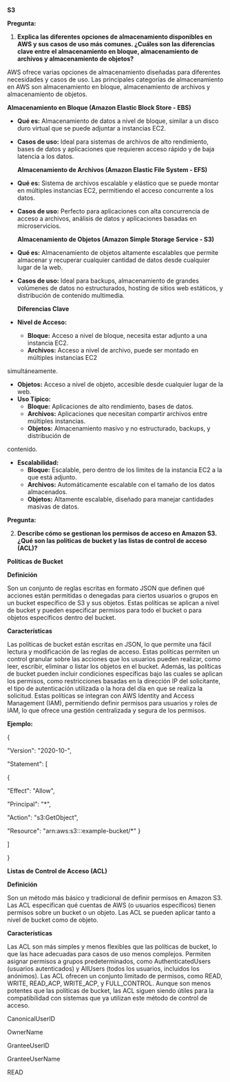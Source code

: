 ﻿**S3**

**Pregunta:**

1. **Explica las diferentes opciones de almacenamiento disponibles en AWS y sus casos de uso más comunes. ¿Cuáles son las diferencias clave entre el almacenamiento en bloque, almacenamiento de archivos y almacenamiento de objetos?**

AWS ofrece varias opciones de almacenamiento diseñadas para diferentes necesidades y casos de uso. Las principales categorías de almacenamiento en AWS son almacenamiento en bloque, almacenamiento de archivos y almacenamiento de objetos.

**Almacenamiento en Bloque (Amazon Elastic Block Store - EBS)**

- **Qué es:** Almacenamiento de datos a nivel de bloque, similar a un disco duro virtual que se puede adjuntar a instancias EC2.
- **Casos de uso:** Ideal para sistemas de archivos de alto rendimiento, bases de datos y aplicaciones que requieren acceso rápido y de baja latencia a los datos.

  **Almacenamiento de Archivos (Amazon Elastic File System - EFS)**

- **Qué es:** Sistema de archivos escalable y elástico que se puede montar en múltiples instancias EC2, permitiendo el acceso concurrente a los datos.
- **Casos de uso:** Perfecto para aplicaciones con alta concurrencia de acceso a archivos, análisis de datos y aplicaciones basadas en microservicios.

  **Almacenamiento de Objetos (Amazon Simple Storage Service - S3)**

- **Qué es:** Almacenamiento de objetos altamente escalables que permite almacenar y recuperar cualquier cantidad de datos desde cualquier lugar de la web.
- **Casos de uso:** Ideal para backups, almacenamiento de grandes volúmenes de datos no estructurados, hosting de sitios web estáticos, y distribución de contenido multimedia.

  **Diferencias Clave**

- **Nivel de Acceso:**
  - **Bloque:** Acceso a nivel de bloque, necesita estar adjunto a una instancia EC2.
  - **Archivos:** Acceso a nivel de archivo, puede ser montado en múltiples instancias EC2

simultáneamente.

- **Objetos:** Acceso a nivel de objeto, accesible desde cualquier lugar de la web.
- **Uso Típico:**
  - **Bloque:** Aplicaciones de alto rendimiento, bases de datos.
  - **Archivos:** Aplicaciones que necesitan compartir archivos entre múltiples instancias.
  - **Objetos:** Almacenamiento masivo y no estructurado, backups, y distribución de

contenido.

- **Escalabilidad:**
  - **Bloque:** Escalable, pero dentro de los límites de la instancia EC2 a la que está adjunto.
  - **Archivos:** Automáticamente escalable con el tamaño de los datos almacenados.
  - **Objetos:** Altamente escalable, diseñado para manejar cantidades masivas de datos.

**Pregunta:**

2. **Describe cómo se gestionan los permisos de acceso en Amazon S3. ¿Qué son las políticas de bucket y las listas de control de acceso (ACL)?**

**Políticas de Bucket**

**Definición**

Son un conjunto de reglas escritas en formato JSON que definen qué acciones están permitidas o denegadas para ciertos usuarios o grupos en un bucket específico de S3 y sus objetos. Estas políticas se aplican a nivel de bucket y pueden especificar permisos para todo el bucket o para objetos específicos dentro del bucket.

**Características**

Las políticas de bucket están escritas en JSON, lo que permite una fácil lectura y modificación de las reglas de acceso. Estas políticas permiten un control granular sobre las acciones que los usuarios pueden realizar, como leer, escribir, eliminar o listar los objetos en el bucket. Además, las políticas de bucket pueden incluir condiciones específicas bajo las cuales se aplican los permisos, como restricciones basadas en la dirección IP del solicitante, el tipo de autenticación utilizada o la hora del día en que se realiza la solicitud. Estas políticas se integran con AWS Identity and Access Management (IAM), permitiendo definir permisos para usuarios y roles de IAM, lo que ofrece una gestión centralizada y segura de los permisos.

**Ejemplo:**

{

"Version": "2020-10-",

"Statement": [

{

"Effect": "Allow",

"Principal": "\*",

"Action": "s3:GetObject",

"Resource": "arn:aws:s3:::example-bucket/\*" }

]

}

**Listas de Control de Acceso (ACL)**

**Definición**

Son un método más básico y tradicional de definir permisos en Amazon S3. Las ACL especifican qué cuentas de AWS (o usuarios específicos) tienen permisos sobre un bucket o un objeto. Las ACL se pueden aplicar tanto a nivel de bucket como de objeto.

**Características**

Las ACL son más simples y menos flexibles que las políticas de bucket, lo que las hace adecuadas para casos de uso menos complejos. Permiten asignar permisos a grupos predeterminados, como AuthenticatedUsers (usuarios autenticados) y AllUsers (todos los usuarios, incluidos los anónimos). Las ACL ofrecen un conjunto limitado de permisos, como READ, WRITE, READ\_ACP, WRITE\_ACP, y FULL\_CONTROL. Aunque son menos potentes que las políticas de bucket, las ACL siguen siendo útiles para la compatibilidad con sistemas que ya utilizan este método de control de acceso.

<AccessControlPolicy>

<Owner>

<ID>CanonicalUserID</ID>

<DisplayName>OwnerName</DisplayName> </Owner>

<AccessControlList>

<Grant>

<Grantee xmlns:xsi="http://www.w3.org/2001/XMLSchema-instance" xsi:type="CanonicalUser">

<ID>GranteeUserID</ID>

<DisplayName>GranteeUserName</DisplayName> </Grantee>

<Permission>READ</Permission>

</Grant>

</AccessControlList>

</AccessControlPolicy>



